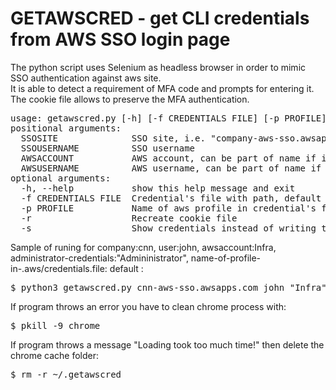 # GETAWSCRED - get CLI credentials from AWS SSO login page

The python script uses Selenium as headless browser in order to mimic SSO authentication against aws site.<br>
It is able to detect a requirement of MFA code and prompts for entering it. The cookie file allows to preserve the MFA authentication.<br>

<div class="highlight highlight-source-shell"><pre>
usage: getawscred.py [-h] [-f CREDENTIALS FILE] [-p PROFILE] [-r] [-s] SSOSITE SSOUSERNAME AWSACCOUNT AWSUSERNAME
positional arguments:
  SSOSITE              SSO site, i.e. "company-aws-sso.awsapps.com"
  SSOUSERNAME          SSO username
  AWSACCOUNT           AWS account, can be part of name if it is unique, i.e. "Company Infra"
  AWSUSERNAME          AWS username, can be part of name if it is unique, i.e. "power"
optional arguments:
  -h, --help           show this help message and exit
  -f CREDENTIALS FILE  Credential's file with path, default is ~/.aws/credentials
  -p PROFILE           Name of aws profile in credential's file, default is the awsaccount name
  -r                   Recreate cookie file
  -s                   Show credentials instead of writing to file
</pre></div>

Sample of runing for company:cnn, user:john, awsaccount:Infra, administrator-credentials:"Admininistrator", name-of-profile-in-.aws/credentials.file: default :

<div class="highlight highlight-source-shell"><pre>
$ python3 getawscred.py cnn-aws-sso.awsapps.com john "Infra" "Admin" -p default
</pre></div>

If program throws an error you have to clean chrome process with:

<div class="highlight highlight-source-shell"><pre>
$ pkill -9 chrome
</pre></div>

If program throws a message "Loading took too much time!" then delete the chrome cache folder:

<div class="highlight highlight-source-shell"><pre>
$ rm -r ~/.getawscred
</pre></div>
